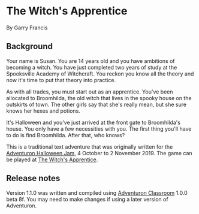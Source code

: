 # The Witch's Apprentice

By Garry Francis

## Background

Your name is Susan. You are 14 years old and you have ambitions of becoming a witch. You have just completed two years of study at the Spooksville Academy of Witchcraft. You reckon you know all the theory and now it's time to put that theory into practice.

As with all trades, you must start out as an apprentice. You've been allocated to Broomhilda, the old witch that lives in the spooky house on the outskirts of town. The other girls say that she's really mean, but she sure knows her hexes and potions.

It's Halloween and you've just arrived at the front gate to Broomhilda's house. You only have a few necessities with you. The first thing you'll have to do is find Broomhilda. After that, who knows?

This is a traditional text adventure that was originally written for the [Adventuron Halloween Jam](https://itch.io/jam/adventuron-halloween-jam), 4 October to 2 November 2019. The game can be played at [The Witch's Apprentice](https://warrigal.itch.io/the-witchs-apprentice).

## Release notes

Version 1.1.0 was written and compiled using [Adventuron Classroom](https://adventuron.io/classroom/) 1.0.0 beta 8f. You may need to make changes if using a later version of Adventuron.


